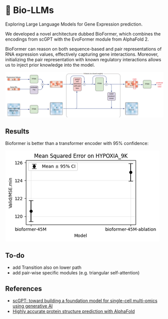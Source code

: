 # 🧬 Bio-LLMs
Exploring Large Language Models for Gene Expression prediction.  

We developed a novel architecture dubbed BioFormer, which combines the encodings from scGPT with the EvoFormer module from AlphaFold 2. 

BioFormer can reason on both sequence-based and pair representations of RNA expression values, effectively capturing gene interactions. Moreover, initializing the pair representation with known regulatory interactions allows us to inject prior knowledge into the model.  

![bioformer_diagram.png](./assets/bioformer_diagram.png)
## Results
Bioformer is better than a transformer encoder with 95% confidence:

![bioformer_performance.png](./assets/mse_confidence_hypoxia9k_bioformer_45.png)

## To-do
- add Transition also on lower path
- add pair-wise specific modules (e.g. triangular self-attention)

## References
- [scGPT: toward building a foundation model for single-cell multi-omics using generative AI](https://www.nature.com/articles/s41592-024-02201-0)
- [Highly accurate protein structure prediction with AlphaFold](https://www.nature.com/articles/s41586-021-03819-2)